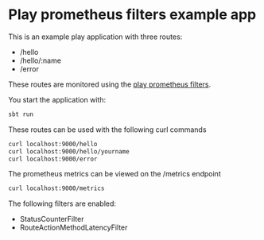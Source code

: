 # Play prometheus filters example app

This is an example play application with three routes:

* /hello
* /hello/:name
* /error

These routes are monitored using the [play prometheus filters](https://github.com/stijndehaes/play-prometheus-filters).

You start the application with:

```bash
sbt run
```

These routes can be used with the following curl commands
```bash
curl localhost:9000/hello
curl localhost:9000/hello/yourname
curl localhost:9000/error
```

The prometheus metrics can be viewed on the /metrics endpoint
```bash
curl localhost:9000/metrics
```

The following filters are enabled:

* StatusCounterFilter
* RouteActionMethodLatencyFilter

